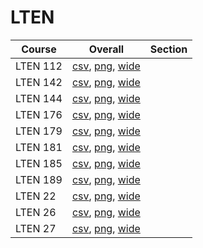 # LTEN

| Course | Overall | Section |
| ------ | ------- | ------- |
| LTEN 112 | [csv](https://github.com/UCSD-Historical-Enrollment-Data/2023Spring/blob/main/overall/LTEN%20112.csv), [png](https://raw.githubusercontent.com/UCSD-Historical-Enrollment-Data/2023Spring/main/plot_overall/LTEN%20112.png), [wide](https://raw.githubusercontent.com/UCSD-Historical-Enrollment-Data/2023Spring/main/plot_overall_wide/LTEN%20112.png) |  |
| LTEN 142 | [csv](https://github.com/UCSD-Historical-Enrollment-Data/2023Spring/blob/main/overall/LTEN%20142.csv), [png](https://raw.githubusercontent.com/UCSD-Historical-Enrollment-Data/2023Spring/main/plot_overall/LTEN%20142.png), [wide](https://raw.githubusercontent.com/UCSD-Historical-Enrollment-Data/2023Spring/main/plot_overall_wide/LTEN%20142.png) |  |
| LTEN 144 | [csv](https://github.com/UCSD-Historical-Enrollment-Data/2023Spring/blob/main/overall/LTEN%20144.csv), [png](https://raw.githubusercontent.com/UCSD-Historical-Enrollment-Data/2023Spring/main/plot_overall/LTEN%20144.png), [wide](https://raw.githubusercontent.com/UCSD-Historical-Enrollment-Data/2023Spring/main/plot_overall_wide/LTEN%20144.png) |  |
| LTEN 176 | [csv](https://github.com/UCSD-Historical-Enrollment-Data/2023Spring/blob/main/overall/LTEN%20176.csv), [png](https://raw.githubusercontent.com/UCSD-Historical-Enrollment-Data/2023Spring/main/plot_overall/LTEN%20176.png), [wide](https://raw.githubusercontent.com/UCSD-Historical-Enrollment-Data/2023Spring/main/plot_overall_wide/LTEN%20176.png) |  |
| LTEN 179 | [csv](https://github.com/UCSD-Historical-Enrollment-Data/2023Spring/blob/main/overall/LTEN%20179.csv), [png](https://raw.githubusercontent.com/UCSD-Historical-Enrollment-Data/2023Spring/main/plot_overall/LTEN%20179.png), [wide](https://raw.githubusercontent.com/UCSD-Historical-Enrollment-Data/2023Spring/main/plot_overall_wide/LTEN%20179.png) |  |
| LTEN 181 | [csv](https://github.com/UCSD-Historical-Enrollment-Data/2023Spring/blob/main/overall/LTEN%20181.csv), [png](https://raw.githubusercontent.com/UCSD-Historical-Enrollment-Data/2023Spring/main/plot_overall/LTEN%20181.png), [wide](https://raw.githubusercontent.com/UCSD-Historical-Enrollment-Data/2023Spring/main/plot_overall_wide/LTEN%20181.png) |  |
| LTEN 185 | [csv](https://github.com/UCSD-Historical-Enrollment-Data/2023Spring/blob/main/overall/LTEN%20185.csv), [png](https://raw.githubusercontent.com/UCSD-Historical-Enrollment-Data/2023Spring/main/plot_overall/LTEN%20185.png), [wide](https://raw.githubusercontent.com/UCSD-Historical-Enrollment-Data/2023Spring/main/plot_overall_wide/LTEN%20185.png) |  |
| LTEN 189 | [csv](https://github.com/UCSD-Historical-Enrollment-Data/2023Spring/blob/main/overall/LTEN%20189.csv), [png](https://raw.githubusercontent.com/UCSD-Historical-Enrollment-Data/2023Spring/main/plot_overall/LTEN%20189.png), [wide](https://raw.githubusercontent.com/UCSD-Historical-Enrollment-Data/2023Spring/main/plot_overall_wide/LTEN%20189.png) |  |
| LTEN 22 | [csv](https://github.com/UCSD-Historical-Enrollment-Data/2023Spring/blob/main/overall/LTEN%2022.csv), [png](https://raw.githubusercontent.com/UCSD-Historical-Enrollment-Data/2023Spring/main/plot_overall/LTEN%2022.png), [wide](https://raw.githubusercontent.com/UCSD-Historical-Enrollment-Data/2023Spring/main/plot_overall_wide/LTEN%2022.png) |  |
| LTEN 26 | [csv](https://github.com/UCSD-Historical-Enrollment-Data/2023Spring/blob/main/overall/LTEN%2026.csv), [png](https://raw.githubusercontent.com/UCSD-Historical-Enrollment-Data/2023Spring/main/plot_overall/LTEN%2026.png), [wide](https://raw.githubusercontent.com/UCSD-Historical-Enrollment-Data/2023Spring/main/plot_overall_wide/LTEN%2026.png) |  |
| LTEN 27 | [csv](https://github.com/UCSD-Historical-Enrollment-Data/2023Spring/blob/main/overall/LTEN%2027.csv), [png](https://raw.githubusercontent.com/UCSD-Historical-Enrollment-Data/2023Spring/main/plot_overall/LTEN%2027.png), [wide](https://raw.githubusercontent.com/UCSD-Historical-Enrollment-Data/2023Spring/main/plot_overall_wide/LTEN%2027.png) |  |
